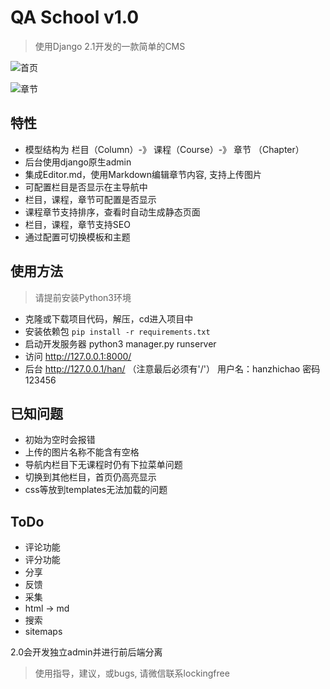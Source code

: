 # QA School v1.0
> 使用Django 2.1开发的一款简单的CMS

![首页](https://s1.ax1x.com/2018/11/06/ioq4zj.png)

![章节](https://s1.ax1x.com/2018/11/06/ioqIQs.png)

## 特性
- 模型结构为 栏目（Column）-》 课程（Course）-》 章节 （Chapter）
- 后台使用django原生admin
- 集成Editor.md，使用Markdown编辑章节内容, 支持上传图片
- 可配置栏目是否显示在主导航中
- 栏目，课程，章节可配置是否显示
- 课程章节支持排序，查看时自动生成静态页面
- 栏目，课程，章节支持SEO
- 通过配置可切换模板和主题

## 使用方法
> 请提前安装Python3环境
- 克隆或下载项目代码，解压，cd进入项目中
- 安装依赖包 `pip install -r requirements.txt`
- 启动开发服务器 python3 manager.py runserver
- 访问 http://127.0.0.1:8000/
- 后台 http://127.0.0.1/han/ （注意最后必须有'/'） 用户名：hanzhichao 密码 123456 


## 已知问题
- 初始为空时会报错
- 上传的图片名称不能含有空格
- 导航内栏目下无课程时仍有下拉菜单问题
- 切换到其他栏目，首页仍高亮显示
- css等放到templates无法加载的问题

## ToDo
- 评论功能
- 评分功能
- 分享
- 反馈
- 采集
- html -> md
- 搜索
- sitemaps

2.0会开发独立admin并进行前后端分离

> 使用指导，建议，或bugs, 请微信联系lockingfree 
